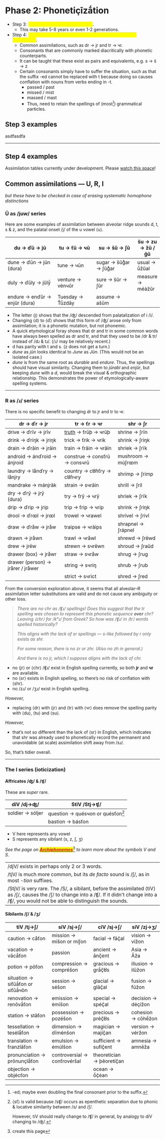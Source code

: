# Phase 2: Phonetiçīzā́tion

* Step 3: <mark style="color:yellow;">Mark consonants with diacritics</mark>.&#x20;
  * This may take 5-8 years or even 1-2 generations.&#x20;
* Step 4: <mark style="color:yellow;">Replace consonants with more-phonetically accurate consonants</mark>.&#x20;
  * Common assimilations, such as dr → jr and tr → чr.
  * Consonants that are commonly marked diacritically with phonetic counterparts.
  * It can be taught that these exist as pairs and equivalents, e.g. s → s̈ → z
  * Certain consonants simply have to suffer the situation, such as that the suffix -ed cannot be replaced with t because doing so causes conflation with nouns from verbs ending in -t.&#x20;
    * passed / past
    * missed / mist
    * massed / mast
    * Thus, need to retain the spellings of (most[^1]) grammatical particles.

## Step 3 examples

asdfasdfa

***

## Step 4 examples

Assimilation tables currently under development. Please [watch this space](phase-2-phoneticization.md#step-4-examples)!&#x20;

## Common assimilations — U, R, I

_but these have to be checked in case of erasing systematic homophone distinctions_

### Ū as /juw/ series

Here are some examples of assimilation between alveolar ridge sounds d, t, s & z, and the palatal onset /j/ of the u vowel ⟨u⟩.

<table data-full-width="true"><thead><tr><th width="289">du → ďū → jū</th><th width="181">tu → ťū → чū</th><th width="207">su → šŭ → ʃŭ</th><th>s̈u → zu → žŭ / g̃ŭ</th></tr></thead><tbody><tr><td>dune → ďūn → jūn (dura)</td><td>tune → чūn</td><td>sugar → šŭg̊ar → ʃŭg̊ar</td><td>usual → ū́žŭal</td></tr><tr><td>duly → ďūly → jŭlȳ́</td><td>venture → vénчŭr</td><td>sure → šŭr → ʃŭr</td><td>measure → méàžŭr</td></tr><tr><td>endure → enďŭr → enjŭr (dura)</td><td>Tuesday → Ťū́zdāy</td><td>assume → ašūm</td><td> </td></tr></tbody></table>

* The letter ⟨j⟩ shows that the /ʤ/ descended from palatalization of i /i/.
* Changing ⟨d⟩ to ⟨ď⟩ shows that this form of /ʤ/ arose only from assimilation; it is a phonetic mutation, but not phonemic.
* A quick etymological foray shows that dr and tr in some common words have always been spelled as dr and tr, and that they used to be /dr & tr/ instead of /dɹ & tɹ/. (/ɹ/ may be relatively recent.)&#x20;
* d has parity with t and s. (z does not get a turn.)
* _dune_ as _jūn_ looks identical to _June_ as _Jūn_. (This would not be an isolated case.)
* _dune_ is from the same root as _durable_ and _endure_. Thus, the spellings should have visual similarity. Changing them to _jŭrabl_ and _enjŭr_, but keeping _dune_ with a _d_, would break the visual & orthographic relationship. This demonstrates the power of etymologically-aware spelling systems.&#x20;

***

### R as /ɹ/ series

There is no specific benefit to changing dr to jr and tr to чr.

<table data-full-width="true"><thead><tr><th>dr → ďr → jr</th><th>tr → ťr → чr</th><th>shr → ʃr</th></tr></thead><tbody><tr><td>drive → ďrīv → jrīv</td><td><a data-footnote-ref href="#user-content-fn-2">truth</a> → ťrūþ → чrūþ</td><td>shrine → ʃrīn</td></tr><tr><td>drink → ďriŋk → jriŋk</td><td>trick → ťrik → чrik</td><td>shrink → ʃriŋk</td></tr><tr><td>drain → ďrāin → jrāin</td><td>train → ťrāin → чrāin</td><td>shriek → ʃrïk</td></tr><tr><td>android → ánďroid → ánjroid</td><td>construe → consťrū → consчrū</td><td>mushroom → múʃrꝏm</td></tr><tr><td>laundry → lånďry → lånjry</td><td>country → cȣ̂nťry → cȣ̂nчry</td><td>shrimp → ʃrimp</td></tr><tr><td>mandrake → mánjrāk</td><td>strain → sчrāin</td><td>shrill → ʃril</td></tr><tr><td>dry → ďrȳ → jrȳ (dura)</td><td>try → ťrȳ → чrȳ</td><td>shriek → ʃrïk</td></tr><tr><td>drip → ďrip → jrip</td><td>trip → ťrip → чrip</td><td>shrink → ʃriŋk</td></tr><tr><td>drool → ďrꝏl → jrꝏl</td><td>trowel → чrawel</td><td>shrivel → ʃrivl</td></tr><tr><td>draw → ďråw → jråw</td><td>traipse → чrāips</td><td>shrapnel → ʃrápnel</td></tr><tr><td>drawn → jråwn</td><td>trawl → чråwl</td><td>shrewd → ʃrēwd</td></tr><tr><td>drew → jrēw</td><td>strewn → sчrēwn</td><td>shroud → ʃraŭd</td></tr><tr><td>drawer (box) → jråwr</td><td>straw → sчråw</td><td>shrug → ʃrug</td></tr><tr><td>drawer (person) → jrårer / jråwer</td><td>string → sчriŋ</td><td>shrub → ʃrub</td></tr><tr><td> </td><td>strict → sчrict</td><td>shred → ʃred</td></tr></tbody></table>

From the conversion exploration above, it seems that all alveolar–R assimilation letter substitutions are valid and do not cause any ambiguity or other loss.

> _There are no chr as /ʧɹ/ spellings! Does this suggest that the tr spelling was chosen to represent this phonetic sequence **over** chr? Leaving ⟨chr⟩ for /kʰɹ/ from Greek? So how was /ʧɹ/ in ⟨tr⟩ words spelled historically?_&#x20;
>
> _This aligns with the lack of sr spellings — s-like followed by r only exists as shr._
>
> _For some reason, there is no zr or zhr. (Also no zh in general.)_
>
> _And there is no jr, which I suppose aligns with the lack of chr._

* no ⟨jr⟩ or ⟨chr⟩ /ʧɹ/ exist in English spelling currently, so both **jr** and **чr** are available.
* no ⟨sr⟩ exists in English spelling, so there’s no risk of conflation with ⟨shr⟩.
* no /zɹ/ or /ʒɹ/ exist in English spelling.

_However,_

* replacing ⟨dr⟩ with ⟨jr⟩ and ⟨tr⟩ with ⟨чr⟩ does remove the spelling parity with ⟨du⟩, ⟨tu⟩ and ⟨su⟩.

_However,_

* that’s not so different than the lack of ⟨sr⟩ in English, which indicates that shr was already used to phonetically record the permanent and unavoidable (at scale) assimilation shift away from /sɹ/.

So, that’s tidier overall.

***

### The I series (ioticization)

#### Affricates /ʤ/ & /ʧ/

These are _super_ rare.

| diV /dj→ʤ/        | StiV /Stj→ʧ/                          |
| ----------------- | ------------------------------------- |
| soldier → sóljer | question → quésчon or quésťon[^3]  |
|                   | bastion → básťon                    |

* V here represents any vowel
* S represents any sibilant (s, z, ʃ, ʒ)

_See the page on_ [_<mark style="color:red;">**Archiphonemes**</mark>_](#user-content-fn-4)[^4] _to learn more about the symbols V and S._

|                                                                                                                                                                                                      |
| ---------------------------------------------------------------------------------------------------------------------------------------------------------------------------------------------------- |
| /djV/ exists in perhaps only 2 or 3 words.                                                                                                                                                           |
| /tjV/ is much more common, but its _de facto_ sound is /ʃ/, as in most _-tion_ suffixes.                                                                                                             |
| /StjV/ is very rare. The /S/, a sibilant, before the assimilated ⟨tiV⟩ as /ʃ/, causes the /ʃ/ to change into a /ʧ/. If it didn't change into a /ʧ/, you would not be able to distinguish the sounds. |

#### Sibilants /ʃ/ & /ʒ/

<table data-full-width="true"><thead><tr><th>tiV /tj→ʃ/</th><th>siV /sj→ʃ/</th><th>ciV /sj→ʃ/</th><th>siV /zj→ʒ/</th></tr></thead><tbody><tr><td>caution → cåťon</td><td>mission → míšon or míʃon</td><td>facial → fāç̌al</td><td>vision → vížon</td></tr><tr><td>vacation → vācā́ťon</td><td>passion</td><td>ancient → ānç̌ent</td><td>Asia → Āža</td></tr><tr><td>potion → pōťon</td><td>compression → compréšon</td><td>gracious → grā́ç̌ȣs</td><td>illusion → ilūžon</td></tr><tr><td>situation → siťūā́ťon or siťūā́ч̌on</td><td>session → séšon</td><td>glacial → glāç̌al</td><td>fusion → fūžon</td></tr><tr><td>renovation → renōvā́ťon</td><td>emission → ėmíšon</td><td>special → spéç̌al</td><td>decision → dėçížon</td></tr><tr><td>station → stāťon</td><td>possession → pozéšon</td><td>precious → préç̌ȣs</td><td>cohesion → cōhḗžon</td></tr><tr><td>tessellation → tesėlā́ťon</td><td>dimension → dīménšon</td><td>magician → majíç̌an</td><td>version → véržon</td></tr><tr><td>translation → ťranzlāťon</td><td>emulsion → ėmúlšon</td><td>sufficient → sufíç̌ent</td><td>amnesia → amnēža</td></tr><tr><td>pronunciation → prōnunçïā́ťon</td><td>controversial → conťrovéršal</td><td>theoretician → þēoretíç̌an</td><td> </td></tr><tr><td>objection → objécťon</td><td> </td><td>ocean → ṓç̌ėan</td><td> </td></tr></tbody></table>



[^1]: -ed; maybe even doubling the final consonant prior to the suffix.

[^2]: note that -ue really _is_ /juw/ and _true_ was pronounced archaically as /tɹjuː/

[^3]: ⟨sť⟩ is valid because /sʧ/ occurs as epenthetic separation due to phonic & locative similarity between /s/ and /ʃ/.



    However, tiV should really change to /ʧ/ in general, by analogy to diV changing to /ʤ/.

[^4]: create this page
